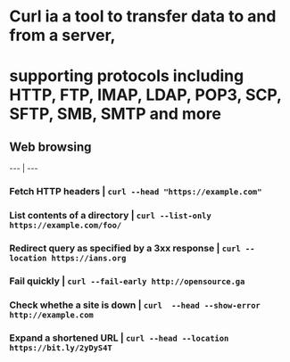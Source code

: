 # Curl ia a tool to transfer data to and from a server,
# supporting protocols including HTTP, FTP, IMAP, LDAP, POP3, SCP, SFTP, SMB, SMTP and more

## Web browsing 

--- | ---
### Fetch HTTP headers | `curl --head "https://example.com"`
### List contents of a directory | `curl --list-only https://example.com/foo/`
### Redirect query as specified by a 3xx response | `curl --location https://ians.org`
### Fail quickly  | `curl --fail-early http://opensource.ga`
### Check whethe a site is down | `curl  --head --show-error http://example.com`
### Expand a shortened  URL | `curl --head --location https://bit.ly/2yDyS4T`  